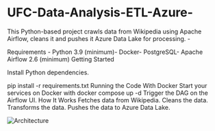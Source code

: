 # UFC-Data-Analysis-ETL-Azure-

This Python-based project crawls data from Wikipedia using Apache Airflow, cleans it and pushes it Azure Data Lake for processing. -

Requirements -
Python 3.9 (minimum)-
Docker-
PostgreSQL-
Apache Airflow 2.6 (minimum)
Getting Started

Install Python dependencies.

pip install -r requirements.txt
Running the Code With Docker
Start your services on Docker with
docker compose up -d
Trigger the DAG on the Airflow UI.
How It Works
Fetches data from Wikipedia.
Cleans the data.
Transforms the data.
Pushes the data to Azure Data Lake.


![Architecture](https://github.com/Karol-96/UFC-Data-Analysis-ETL-Azure-/assets/70049752/d2c12041-a535-41c5-8f87-03eb47a1bccb)

